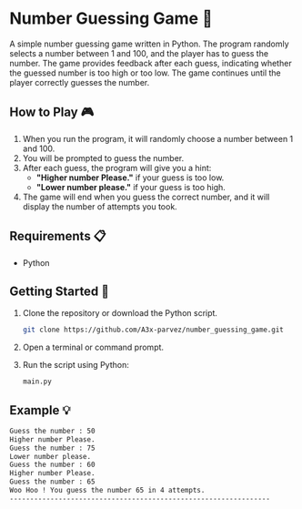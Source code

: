 # Number Guessing Game 🎯

A simple number guessing game written in Python. The program randomly selects a number between 1 and 100, and the player has to guess the number. The game provides feedback after each guess, indicating whether the guessed number is too high or too low. The game continues until the player correctly guesses the number.

## How to Play 🎮

1. When you run the program, it will randomly choose a number between 1 and 100.
2. You will be prompted to guess the number.
3. After each guess, the program will give you a hint:
   - **"Higher number Please."** if your guess is too low.
   - **"Lower number please."** if your guess is too high.
4. The game will end when you guess the correct number, and it will display the number of attempts you took.

## Requirements 📋

- Python 

## Getting Started 🚀

1. Clone the repository or download the Python script.

   ```bash
   git clone https://github.com/A3x-parvez/number_guessing_game.git

2. Open a terminal or command prompt.
3. Run the script using Python:

   ```bash
   main.py

 ## Example 💡
```bash   ----------------------------------------------------------------
Guess the number : 50
Higher number Please.
Guess the number : 75
Lower number please.
Guess the number : 60
Higher number Please.
Guess the number : 65
Woo Hoo ! You guess the number 65 in 4 attempts.
----------------------------------------------------------------
